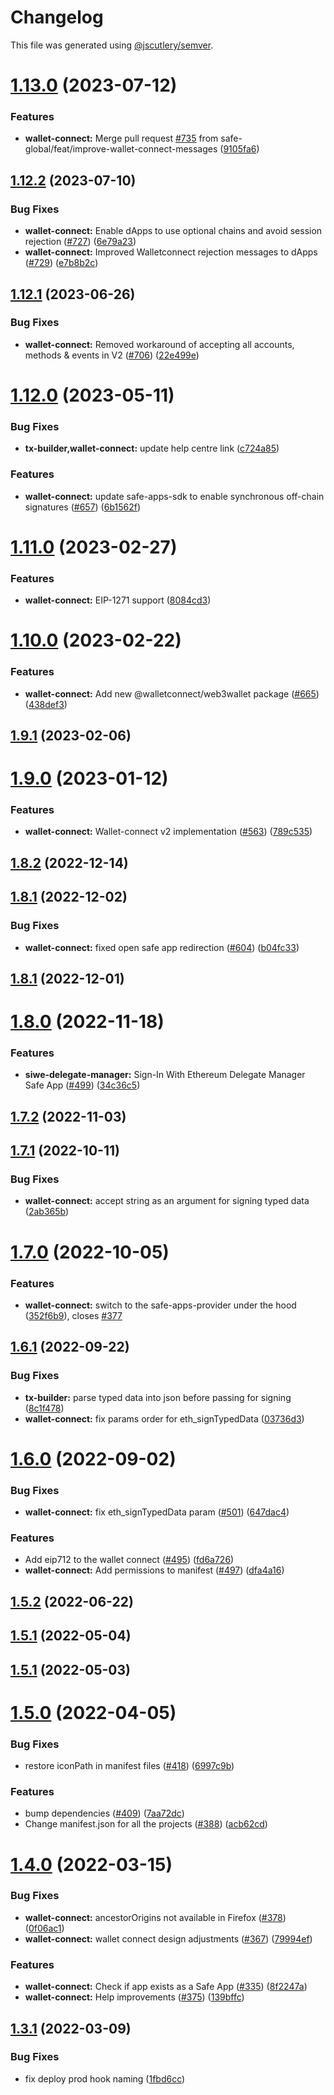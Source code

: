 # Changelog

This file was generated using [@jscutlery/semver](https://github.com/jscutlery/semver).

# [1.13.0](https://github.com/safe-global/safe-react-apps/compare/wallet-connect-1.12.2...wallet-connect-1.13.0) (2023-07-12)


### Features

* **wallet-connect:** Merge pull request [#735](https://github.com/safe-global/safe-react-apps/issues/735) from safe-global/feat/improve-wallet-connect-messages ([9105fa6](https://github.com/safe-global/safe-react-apps/commit/9105fa6cdbc825e0bd6e99e7031d81552ad0df33))



## [1.12.2](https://github.com/safe-global/safe-react-apps/compare/wallet-connect-1.12.1...wallet-connect-1.12.2) (2023-07-10)


### Bug Fixes

* **wallet-connect:** Enable dApps to use optional chains and avoid session rejection ([#727](https://github.com/safe-global/safe-react-apps/issues/727)) ([6e79a23](https://github.com/safe-global/safe-react-apps/commit/6e79a23599a64e9917eb8bc4fd990a12970f2f08))
* **wallet-connect:** Improved Walletconnect rejection messages to dApps ([#729](https://github.com/safe-global/safe-react-apps/issues/729)) ([e7b8b2c](https://github.com/safe-global/safe-react-apps/commit/e7b8b2c18c3af1dc829e0ec49e7726cc22370fe9))



## [1.12.1](https://github.com/safe-global/safe-react-apps/compare/wallet-connect-1.12.0...wallet-connect-1.12.1) (2023-06-26)


### Bug Fixes

* **wallet-connect:** Removed workaround of accepting all accounts, methods & events in V2 ([#706](https://github.com/safe-global/safe-react-apps/issues/706)) ([22e499e](https://github.com/safe-global/safe-react-apps/commit/22e499ef0a213f61e6629ae758160afa47e8d370))



# [1.12.0](https://github.com/safe-global/safe-react-apps/compare/wallet-connect-1.11.0...wallet-connect-1.12.0) (2023-05-11)


### Bug Fixes

* **tx-builder,wallet-connect:** update help centre link ([c724a85](https://github.com/safe-global/safe-react-apps/commit/c724a8566e81bc895c0fa42213ba6ef98992f9a6))


### Features

* **wallet-connect:** update safe-apps-sdk to enable synchronous off-chain signatures ([#657](https://github.com/safe-global/safe-react-apps/issues/657)) ([6b1562f](https://github.com/safe-global/safe-react-apps/commit/6b1562f59eeaff662c212ee0b71f7df602cf0185))



# [1.11.0](https://github.com/safe-global/safe-react-apps/compare/wallet-connect-1.10.0...wallet-connect-1.11.0) (2023-02-27)


### Features

* **wallet-connect:** EIP-1271 support ([8084cd3](https://github.com/safe-global/safe-react-apps/commit/8084cd36ca19fb740db740d3279774f6e3e1b890))



# [1.10.0](https://github.com/safe-global/safe-react-apps/compare/wallet-connect-1.9.1...wallet-connect-1.10.0) (2023-02-22)


### Features

* **wallet-connect:** Add new @walletconnect/web3wallet package ([#665](https://github.com/safe-global/safe-react-apps/issues/665)) ([438def3](https://github.com/safe-global/safe-react-apps/commit/438def39d8aa00a3fd9808b8a494d647723cfd26))



## [1.9.1](https://github.com/safe-global/safe-react-apps/compare/wallet-connect-1.9.0...wallet-connect-1.9.1) (2023-02-06)



# [1.9.0](https://github.com/safe-global/safe-react-apps/compare/wallet-connect-1.8.2...wallet-connect-1.9.0) (2023-01-12)


### Features

* **wallet-connect:** Wallet-connect v2 implementation ([#563](https://github.com/safe-global/safe-react-apps/issues/563)) ([789c535](https://github.com/safe-global/safe-react-apps/commit/789c5356873e0d53b5972a8ea840f76acfa886f3))



## [1.8.2](https://github.com/safe-global/safe-react-apps/compare/wallet-connect-1.8.1...wallet-connect-1.8.2) (2022-12-14)



## [1.8.1](https://github.com/safe-global/safe-react-apps/compare/wallet-connect-1.8.0...wallet-connect-1.8.1) (2022-12-02)


### Bug Fixes

* **wallet-connect:** fixed open safe app redirection ([#604](https://github.com/safe-global/safe-react-apps/issues/604)) ([b04fc33](https://github.com/safe-global/safe-react-apps/commit/b04fc336a0d64100f7236188961d039b6aca81f6))



## [1.8.1](https://github.com/safe-global/safe-react-apps/compare/wallet-connect-1.8.0...wallet-connect-1.8.1) (2022-12-01)



# [1.8.0](https://github.com/safe-global/safe-react-apps/compare/wallet-connect-1.7.2...wallet-connect-1.8.0) (2022-11-18)


### Features

* **siwe-delegate-manager:** Sign-In With Ethereum Delegate Manager Safe App ([#499](https://github.com/safe-global/safe-react-apps/issues/499)) ([34c36c5](https://github.com/safe-global/safe-react-apps/commit/34c36c580300672c6366ad2d534de0a3b1534058))



## [1.7.2](https://github.com/safe-global/safe-react-apps/compare/wallet-connect-1.7.1...wallet-connect-1.7.2) (2022-11-03)



## [1.7.1](https://github.com/safe-global/safe-react-apps/compare/wallet-connect-1.7.0...wallet-connect-1.7.1) (2022-10-11)


### Bug Fixes

* **wallet-connect:** accept string as an argument for signing typed data ([2ab365b](https://github.com/safe-global/safe-react-apps/commit/2ab365b26ab2f5f0f6c56bffcd476951da350a5e))



# [1.7.0](https://github.com/safe-global/safe-react-apps/compare/wallet-connect-1.6.1...wallet-connect-1.7.0) (2022-10-05)


### Features

* **wallet-connect:** switch to the safe-apps-provider under the hood ([352f6b9](https://github.com/safe-global/safe-react-apps/commit/352f6b96e08c46b2bb7a87aaa7451bfa1315fa4a)), closes [#377](https://github.com/safe-global/safe-react-apps/issues/377)



## [1.6.1](https://github.com/safe-global/safe-react-apps/compare/wallet-connect-1.6.0...wallet-connect-1.6.1) (2022-09-22)


### Bug Fixes

* **tx-builder:** parse typed data into json before passing for signing ([8c1f478](https://github.com/safe-global/safe-react-apps/commit/8c1f47804a0633735d6c811c653299a86c0278b0))
* **wallet-connect:** fix params order for eth_signTypedData ([03736d3](https://github.com/safe-global/safe-react-apps/commit/03736d3cce099045b834d8560b700c0cd634c3c8))



# [1.6.0](https://github.com/safe-global/safe-react-apps/compare/wallet-connect-1.5.2...wallet-connect-1.6.0) (2022-09-02)


### Bug Fixes

* **wallet-connect:** fix eth_signTypedData param ([#501](https://github.com/safe-global/safe-react-apps/issues/501)) ([647dac4](https://github.com/safe-global/safe-react-apps/commit/647dac4b6ce2994ce4bd73000ffd7c9833ff3627))


### Features

* Add eip712 to the wallet connect ([#495](https://github.com/safe-global/safe-react-apps/issues/495)) ([fd6a726](https://github.com/safe-global/safe-react-apps/commit/fd6a726dc00c835cd80aca599dcdb6bd9f3f8ab5))
* **wallet-connect:** Add permissions to manifest ([#497](https://github.com/safe-global/safe-react-apps/issues/497)) ([dfa4a16](https://github.com/safe-global/safe-react-apps/commit/dfa4a168eabf86a7ee5c41ba394f2c75502bf878))



## [1.5.2](https://github.com/safe-global/safe-react-apps/compare/wallet-connect-1.5.1...wallet-connect-1.5.2) (2022-06-22)



## [1.5.1](https://github.com/safe-global/safe-react-apps/compare/wallet-connect-1.5.0...wallet-connect-1.5.1) (2022-05-04)



## [1.5.1](https://github.com/safe-global/safe-react-apps/compare/wallet-connect-1.5.0...wallet-connect-1.5.1) (2022-05-03)



# [1.5.0](https://github.com/gnosis/safe-react-apps/compare/wallet-connect-1.4.0...wallet-connect-1.5.0) (2022-04-05)


### Bug Fixes

* restore iconPath in manifest files ([#418](https://github.com/gnosis/safe-react-apps/issues/418)) ([6997c9b](https://github.com/gnosis/safe-react-apps/commit/6997c9b376719fad6c580e99dd4778b3f7cf2549))


### Features

* bump dependencies ([#409](https://github.com/gnosis/safe-react-apps/issues/409)) ([7aa72dc](https://github.com/gnosis/safe-react-apps/commit/7aa72dc47b69848f5c8e2dc3c3ea6c13f1f74cf8))
* Change manifest.json for all the projects ([#388](https://github.com/gnosis/safe-react-apps/issues/388)) ([acb62cd](https://github.com/gnosis/safe-react-apps/commit/acb62cdb0abb9d3ebdab452217e3ad80cec0c524))



# [1.4.0](https://github.com/gnosis/safe-react-apps/compare/wallet-connect-1.3.1...wallet-connect-1.4.0) (2022-03-15)


### Bug Fixes

* **wallet-connect:** ancestorOrigins not available in Firefox ([#378](https://github.com/gnosis/safe-react-apps/issues/378)) ([0f06ac1](https://github.com/gnosis/safe-react-apps/commit/0f06ac1bf868d7fae8525a3616b46f17d3c4348c))
* **wallet-connect:** wallet connect design adjustments ([#367](https://github.com/gnosis/safe-react-apps/issues/367)) ([79994ef](https://github.com/gnosis/safe-react-apps/commit/79994ef8d2c9be94a1d4c47e6ff6809be6c334cb))


### Features

* **wallet-connect:** Check if app exists as a Safe App ([#335](https://github.com/gnosis/safe-react-apps/issues/335)) ([8f2247a](https://github.com/gnosis/safe-react-apps/commit/8f2247a19162314ad692544b5d2958f0bc92d66a))
* **wallet-connect:** Help improvements ([#375](https://github.com/gnosis/safe-react-apps/issues/375)) ([139bffc](https://github.com/gnosis/safe-react-apps/commit/139bffca7be5427112b8062f38ac00947127e620))



## [1.3.1](https://github.com/gnosis/safe-react-apps/compare/wallet-connect-1.3.0...wallet-connect-1.3.1) (2022-03-09)


### Bug Fixes

* fix deploy prod hook naming ([1fbd6cc](https://github.com/gnosis/safe-react-apps/commit/1fbd6cc92fa49a88c55b278a3e8cdbb71d38600e))
